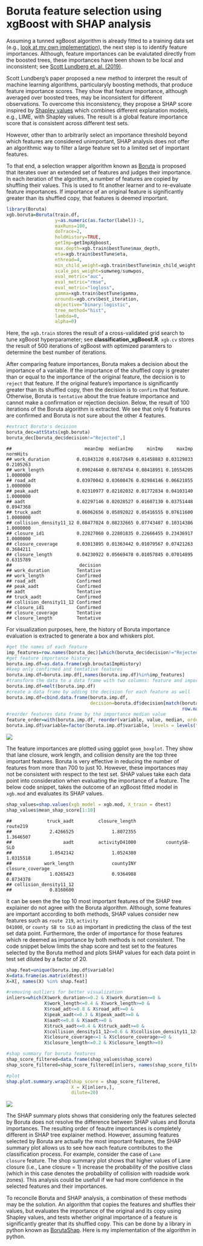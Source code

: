 Boruta feature selection using xgBoost with SHAP analysis
================

Assuming a tunned xgBoost algorithm is already fitted to a training data
set (e.g., [look at my own
implementation](https://amirali-n.github.io/ExtremeGradientBoosting/)),
the next step is to identify feature importances. Although, feature
importances can be evalutated directly from the boosted trees, these
importances have been shown to be local and inconsistent; see [Scott
Lundberg et. al. (2019)](https://arxiv.org/abs/1905.04610).

Scott Lundberg’s paper proposed a new method to interpret the result of
machine learning algorithms, particularyly boosting methods, that
produce feature importance scores. They show that feature importance,
although averaged over boosted trees, may be inconsistent for different
observations. To overcome this inconsistency, they propose a SHAP score
inspired by [Shapley
values](http://www.library.fa.ru/files/Roth2.pdf#page=39) which combines
different explanation models, e.g., LIME, with Shapley values. The
result is a global feature importance score that is consistent across
different test sets.

However, other than to arbitrarily select an importance threshold beyond
which features are considered unimportant, SHAP analysis does not offer
an algorithmic way to filter a large feature set to a limited set of
important features.

To that end, a selection wrapper algorithm known as
[Boruta](https://pdfs.semanticscholar.org/85a8/b1d9c52f9f795fda7e12376e751526953f38.pdf%3E)
is proposed that iterates over an extended set of features and judges
their importance. In each iteration of the algorithm, a number of
features are copied by shuffling their values. This is used to fit
another learner and to re-evaluate feature importances. If importance of
an original feature is significantly greater than its shuffled copy,
that features is deemed important.

``` r
library(Boruta)
xgb.boruta=Boruta(train.df,
                  y=as.numeric(as.factor(label))-1,
                  maxRuns=100, 
                  doTrace=2,
                  holdHistory=TRUE,
                  getImp=getImpXgboost,
                  max.depth=xgb.train$bestTune$max_depth, 
                  eta=xgb.train$bestTune$eta, 
                  nthread=4, 
                  min_child_weight=xgb.train$bestTune$min_child_weight,
                  scale_pos_weight=sumwneg/sumwpos, 
                  eval_metric="auc", 
                  eval_metric="rmse", 
                  eval_metric="logloss",
                  gamma=xgb.train$bestTune$gamma,
                  nrounds=xgb.crv$best_iteration, 
                  objective="binary:logistic",
                  tree_method="hist",
                  lambda=0,
                  alpha=0)
```

Here, the <code>xgb.train</code> stores the result of a cross-validated
grid search to tune xgBoost hyperparameter; see
**classification\_xgBoost.R**. <code>xgb.cv</code> stores the result of
500 iterations of xgBoost with optimized paramters to determine the best
number of iterations.

After comparing feature importances, Boruta makes a decision about the
importance of a variable. If the importance of the shuffled copy is
greater than or equal to the importance of the original feature, the
decision is to <code>reject</code> that feature. If the original
feature’s importance is significantly greater than its shuffled copy,
then the decision is to <code>confirm</code> that feature. Otherwise,
Boruta is <code>tentative</code> about the true feature importance and
cannot make a confirmation or rejection decision. Below, the result of
100 iterations of the Boruta algorithm is extracted. We see that only 6
features are confirmed and Boruta is not sure about the other 4
features.

``` r
#extract Boruta's decision
boruta_dec=attStats(xgb.boruta)
boruta_dec[boruta_dec$decision!="Rejected",]
```

    ##                           meanImp  medianImp     minImp     maxImp  normHits
    ## work_duration          0.01843120 0.01672649 0.01458883 0.03129833 0.2105263
    ## work_length            0.09024640 0.08787454 0.08418951 0.10554205 1.0000000
    ## road_adt               0.03970042 0.03608476 0.02984146 0.06621855 1.0000000
    ## peak_aadt              0.02310977 0.02102032 0.01772834 0.04103140 1.0000000
    ## aadt                   0.02297146 0.02028527 0.01607130 0.03751448 0.8947368
    ## truck_aadt             0.06062656 0.05892022 0.05416555 0.07611600 1.0000000
    ## collision_density11_12 0.08477024 0.08232665 0.07743407 0.10314386 1.0000000
    ## closure_id1            0.22827060 0.22801835 0.22666455 0.23436917 1.0000000
    ## closure_coverage       0.03013895 0.01363442 0.01079567 0.07421263 0.3684211
    ## closure_length         0.04230922 0.05669478 0.01057845 0.07014895 0.6315789
    ##                         decision
    ## work_duration          Tentative
    ## work_length            Confirmed
    ## road_adt               Confirmed
    ## peak_aadt              Confirmed
    ## aadt                   Tentative
    ## truck_aadt             Confirmed
    ## collision_density11_12 Confirmed
    ## closure_id1            Confirmed
    ## closure_coverage       Tentative
    ## closure_length         Tentative

For visualization purposes, here, the history of Boruta importance
evaluation is extracted to generate a box and whiskers plot.

``` r
#get the names of each feature
imp_features=row.names(boruta_dec)[which(boruta_dec$decision!="Rejected")]
#get feature importance history
boruta.imp.df=as.data.frame(xgb.brouta$ImpHistory)
#keep only confirmed and tentative features
boruta.imp.df=boruta.imp.df[,names(boruta.imp.df)%in%imp_features]
#transform the data to a data frame with two columns: feature and importance value
boruta.imp.df=melt(boruta.imp.df)
#create a data frame by adding the decision for each feature as well
boruta.imp.df=cbind.data.frame(boruta.imp.df, 
                               decision=boruta.df$decision[match(boruta.imp.df$variable, 
                                                                 row.names(boruta.df))])
#reorder features data frame by the importance median value
feature_order=with(boruta.imp.df, reorder(variable, value, median, order = TRUE))
boruta.imp.df$variable=factor(boruta.imp.df$variable, levels = levels(feature_order))
```

<img src="BorutaFeatureSelectionWithShapAnalysis_files/figure-gfm/boruta_plot-1.png" style="display: block; margin: auto;" />

The feature importances are plotted using ggplot
<code>geom\_boxplot</code>. They show that lane closure, work length,
and collision density are the top three important features. Boruta is
very effective in reducing the number of features from more than 700 to
just 10. However, these importances may not be consistent with respect
to the test set. SHAP values take each data point into consideration
when evaluating the importance of a feature. The below code snippet,
takes the outcome of an xgBoost fitted model in <code>xgb.mod</code> and
evaluates its SHAP values.

``` r
shap_values=shap.values(xgb_model = xgb.mod, X_train = dtest)
shap_values$mean_shap_score[1:10]
```

    ##             truck_aadt         closure_length               route219 
    ##              2.4266525              1.8072355              1.3646507 
    ##                   aadt         activityD41000           countySB-SLO 
    ##              1.0542142              1.0524380              1.0315518 
    ##            work_length              countyINY       closure_coverage 
    ##              1.0265423              0.9364988              0.8734378 
    ## collision_density11_12 
    ##              0.8160600

It can be seen the the top 10 most important features of the SHAP tree
explainer do not agree with the Boruta algorithm. Although, some
features are important according to both methods, SHAP values consider
new features such as <code>route 219</code>, <code>activity
D41000</code>, or <code>county SB to SLO</code> as important in
predicting the class of the test set data point. Furthermore, the order
of importance for those features which re deemed as importance by both
methods is not consistent. The code snippet below limits the shap score
and test set to the features selected by the Boruta method and plots
SHAP values for each data point in test set diluted by a factor of 20.

``` r
shap.feat=unique(boruta.imp.df$variable)
X=data.frame(as.matrix(dtest))
X=X[, names(X) %in% shap.feat]

#removing outliers for better visualization
inliers=which(X$work_duration<=0.2 & X$work_duration>=0 &
              X$work_length<=0.4 & X$work_length>=0 &
              X$road_adt<=0.8 & X$road_adt>=0 &
              X$peak_aadt<=0.3 & X$peak_aadt>=0 &
              X$aadt<=0.8 & X$aadt>=0 &
              X$truck_aadt<=0.4 & X$truck_aadt>=0 &
              X$collision_density11_12<=0.6 & X$collision_density11_12>=0 &
              X$closure_coverage<=1 & X$closure_coverage>=0 &
              X$closure_length<=0.2 & X$closure_length>=0)

#shap summary for boruta features
shap_score_filtered=data.frame(shap_values$shap_score)
shap_score_filtered=shap_score_filtered[inliers, names(shap_score_filtered) %in% shap.feat]

#plot
shap.plot.summary.wrap2(shap_score = shap_score_filtered, 
                        X = X[inliers,],
                        dilute=20)
```

<img src="BorutaFeatureSelectionWithShapAnalysis_files/figure-gfm/shap_plot-1.png" style="display: block; margin: auto;" />

The SHAP summary plots shows that considering only the features selected
by Boruta does not resolve the difference between SHAP values and Boruta
importances. The resulting order of feautre importances is completely
different in SHAP tree explainer method. However, assuming features
selected by Boruta are actually the most important features, the SHAP
summary plot allows us to see how each feature contributes to the
classification process. For example, consider the case of <code>Lane
closure</code> feature. The shop summary plot shows that higher values
of Lane closure (i.e., Lane closure = 1) increase the probability of the
positive class (which in this case denotes the probability of collision
with roadside work zones). This analysis could be usefull if we had more
confidence in the selected features and their importances.

To reconcile Boruta and SHAP analysis, a combination of these methods
may be the solution. An algorithm that copies the features and shuffles
their values, but evaluates the importance of the original and its copy
using Shapley values, and tests whether original importance of a feature
is significantly greater that its shuffled copy. This can be done by a
library in python known as
[BorutaShap](https://pypi.org/project/BorutaShap/). Here is my
implementation of the algorithm in python.
